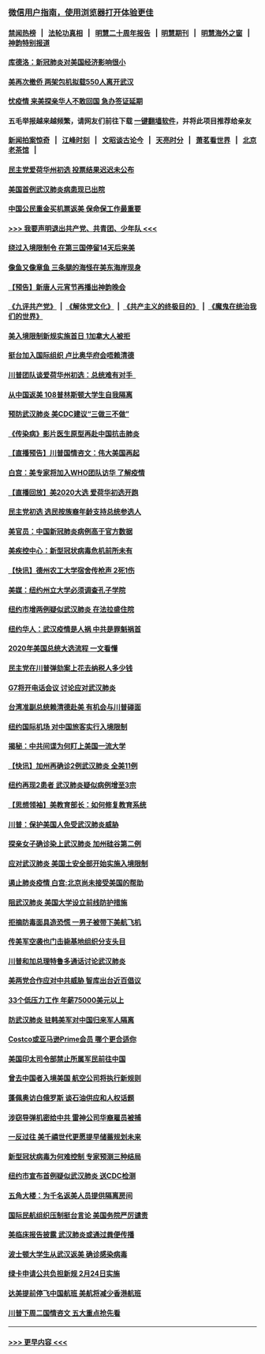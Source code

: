 ### [微信用户指南，使用浏览器打开体验更佳](https://github.com/gfw-breaker/banned-news1/blob/master/indexes/wechat-guide.md?t=0)
#### [禁闻热榜](热点新闻.md?t=0)  &nbsp;&nbsp;|&nbsp;&nbsp; [法轮功真相](https://github.com/gfw-breaker/truth/blob/master/README.md?t=0) &nbsp;&nbsp;|&nbsp;&nbsp; [明慧二十周年报告](https://github.com/gfw-breaker/mh-reports/blob/master/README.md?t=0) &nbsp;&nbsp;|&nbsp;&nbsp;[明慧期刊](https://github.com/gfw-breaker/mh-qikan) &nbsp;&nbsp;|&nbsp;&nbsp; [明慧海外之窗](https://github.com/gfw-breaker/mh-news/blob/master/README.md?t=0) &nbsp;&nbsp;|&nbsp;&nbsp; [神韵特别报道](https://github.com/gfw-breaker/mh-news/blob/master/shenyun.md?t=0)
#### [库德洛：新冠肺炎对美国经济影响很小](../pages/nsc412/n11844418.md?t=02050211) 
#### [美再次撤侨 两架包机拟载550人离开武汉](../pages/nsc412/n11844407.md?t=02050211) 
#### [忧疫情 来美探亲华人不敢回国 急办签证延期](../pages/nsc412/n11843344.md?t=02050211) 
#### 五毛举报越来越频繁，请网友们前往下载 [一键翻墙软件](https://github.com/gfw-breaker/ssr-accounts)，并将此项目推荐给亲友
#### [新闻拍案惊奇](https://github.com/gfw-breaker/banned-news1/blob/master/pages/link4.md) &nbsp;&nbsp;|&nbsp;&nbsp; [江峰时刻](https://github.com/gfw-breaker/banned-news1/blob/master/pages/link4.md) &nbsp;&nbsp;|&nbsp;&nbsp; [文昭谈古论今](https://github.com/gfw-breaker/banned-news1/blob/master/pages/link4.md) &nbsp;&nbsp;|&nbsp;&nbsp; [天亮时分](https://github.com/gfw-breaker/banned-news1/blob/master/pages/link4.md) &nbsp;&nbsp;|&nbsp;&nbsp; [萧茗看世界](https://github.com/gfw-breaker/banned-news1/blob/master/pages/link4.md) &nbsp;&nbsp;|&nbsp;&nbsp; [北京老茶馆](https://github.com/gfw-breaker/banned-news1/blob/master/pages/link4.md) &nbsp;&nbsp;|&nbsp;&nbsp; 
#### [民主党爱荷华州初选 投票结果迟迟未公布](../pages/nsc412/n11844207.md?t=02050211) 
#### [美国首例武汉肺炎病患现已出院](../pages/nsc412/n11842740.md?t=02050211) 
#### [中国公民重金买机票返美 保命保工作最重要](../pages/nsc412/n11843282.md?t=02050211) 
#### [>>> 我要声明退出共产党、共青团、少年队 <<<](https://github.com/begood0513/goodnews/blob/master/quit/letter.md) 
#### [绕过入境限制令  在第三国停留14天后来美](../pages/nsc412/n11843341.md?t=02050211) 
#### [像鱼又像章鱼 三条腿的海怪在美东海岸现身](../pages/nsc412/n11843092.md?t=02050211) 
#### [【预告】新唐人元宵节再播出神韵晚会](../pages/nsc412/n11843192.md?t=02050211) 
#### [《九评共产党》](https://github.com/begood0513/9ping.md/blob/master/README.md) &nbsp;|&nbsp; [《解体党文化》](../../../../jtdwh.md/blob/master/README.md)  &nbsp;|&nbsp; [《共产主义的终极目的》](../../../../gczydzjmd.md/blob/master/README.md) &nbsp;|&nbsp; [《魔鬼在统治我们的世界》](../../../../mgztzwmdsj.md/blob/master/README.md) 
#### [美入境限制新规实施首日 1加拿大人被拒](../pages/nsc412/n11843058.md?t=02050211) 
#### [挺台加入国际组织 卢比奥华府会唔赖清德](../pages/nsc412/n11843023.md?t=02050211) 
#### [川普团队谈爱荷华州初选：总统难有对手  ](../pages/nsc412/n11842867.md?t=02050211) 
#### [从中国返美 108普林斯顿大学生自我隔离](../pages/nsc412/n11842714.md?t=02050211) 
#### [预防武汉肺炎 美CDC建议“三做三不做”](../pages/nsc412/n11842700.md?t=02050211) 
#### [《传染病》影片医生原型再赴中国抗击肺炎](../pages/nsc412/n11842626.md?t=02050211) 
#### [【直播预告】川普国情咨文：伟大美国再起](../pages/nsc412/n11842079.md?t=02050211) 
#### [白宫：美专家将加入WHO团队访华 了解疫情](../pages/nsc412/n11842198.md?t=02050211) 
#### [【直播回放】美2020大选 爱荷华初选开跑](../pages/nsc412/n11841820.md?t=02050211) 
#### [民主党初选 选民按族裔年龄支持总统参选人](../pages/nsc412/n11842239.md?t=02050211) 
#### [美官员：中国新冠肺炎病例高于官方数据](../pages/nsc412/n11842452.md?t=02050211) 
#### [美疾控中心：新型冠状病毒危机前所未有](../pages/nsc412/n11842406.md?t=02050211) 
#### [【快讯】德州农工大学宿舍传枪声 2死1伤](../pages/nsc412/n11842279.md?t=02050211) 
#### [美媒：纽约州立大学必须调查孔子学院](../pages/nsc412/n11840637.md?t=02050211) 
#### [纽约市增两例疑似武汉肺炎 在法拉盛住院](../pages/nsc412/n11840625.md?t=02050211) 
#### [纽约华人：武汉疫情是人祸 中共是罪魁祸首](../pages/nsc412/n11840631.md?t=02050211) 
#### [2020年美国总统大选流程 一文看懂](../pages/nsc412/n11842056.md?t=02050211) 
#### [民主党在川普弹劾案上花去纳税人多少钱](../pages/nsc412/n11841941.md?t=02050211) 
#### [G7将开电话会议 讨论应对武汉肺炎](../pages/nsc412/n11841658.md?t=02050211) 
#### [台湾准副总统赖清德赴美 有机会与川普碰面](../pages/nsc412/n11841332.md?t=02050211) 
#### [纽约国际机场  对中国旅客实行入境限制](../pages/nsc412/n11840619.md?t=02050211) 
#### [揭秘：中共间谍为何盯上美国一流大学](../pages/nsc412/n11840270.md?t=02050211) 
#### [【快讯】加州再确诊2例武汉肺炎 全美11例](../pages/nsc412/n11840339.md?t=02050211) 
#### [纽约再现2患者 武汉肺炎疑似病例增至3宗](../pages/nsc412/n11840010.md?t=02050211) 
#### [【思想领袖】美教育部长：如何修复教育系统](../pages/nsc412/n11690865.md?t=02050211) 
#### [川普：保护美国人免受武汉肺炎威胁](../pages/nsc412/n11839718.md?t=02050211) 
#### [探亲女子确诊染上武汉肺炎 加州硅谷第二例](../pages/nsc412/n11839784.md?t=02050211) 
#### [应对武汉肺炎 美国土安全部开始实施入境限制](../pages/nsc412/n11839729.md?t=02050211) 
#### [遏止肺炎疫情 白宫:北京尚未接受美国的帮助](../pages/nsc412/n11839660.md?t=02050211) 
#### [阻武汉肺炎 美国大学设立前线防护措施](../pages/nsc412/n11839479.md?t=02050211) 
#### [拒摘防毒面具造恐慌 一男子被带下美航飞机](../pages/nsc412/n11839455.md?t=02050211) 
#### [传美军空袭也门击毙基地组织分支头目](../pages/nsc412/n11839210.md?t=02050211) 
#### [川普和加总理特鲁多通话讨论武汉肺炎](../pages/nsc412/n11839128.md?t=02050211) 
#### [美两党合作应对中共威胁 智库出台近百倡议](../pages/nsc412/n11838437.md?t=02050211) 
#### [33个低压力工作 年薪75000美元以上](../pages/nsc412/n11834441.md?t=02050211) 
#### [防武汉肺炎 驻韩美军对中国归来军人隔离](../pages/nsc412/n11838970.md?t=02050211) 
#### [Costco或亚马逊Prime会员 哪个更合适你](../pages/nsc412/n11834459.md?t=02050211) 
#### [美国印太司令部禁止所属军民前往中国](../pages/nsc412/n11838418.md?t=02050211) 
#### [曾去中国者入境美国 航空公司将执行新规则](../pages/nsc412/n11838375.md?t=02050211) 
#### [蓬佩奥访白俄罗斯 谈石油供应和人权话题](../pages/nsc412/n11838242.md?t=02050211) 
#### [涉窃导弹机密给中共 雷神公司华裔雇员被捕](../pages/nsc412/n11838129.md?t=02050211) 
#### [一反过往 美千禧世代更愿提早储蓄规划未来](../pages/nsc412/n11837601.md?t=02050211) 
#### [新型冠状病毒为何难控制 专家预测三种结局](../pages/nsc412/n11838002.md?t=02050211) 
#### [纽约市宣布首例疑似武汉肺炎 送CDC检测](../pages/nsc412/n11837852.md?t=02050211) 
#### [五角大楼：为千名返美人员提供隔离房间](../pages/nsc412/n11837831.md?t=02050211) 
#### [国际民航组织压制挺台言论 美国务院严厉谴责](../pages/nsc412/n11837791.md?t=02050211) 
#### [美临床报告披露 武汉肺炎或通过粪便传播](../pages/nsc412/n11837626.md?t=02050211) 
#### [波士顿大学生从武汉返美 确诊感染病毒](../pages/nsc412/n11837580.md?t=02050211) 
#### [绿卡申请公共负担新规 2月24日实施](../pages/nsc412/n11836634.md?t=02050211) 
#### [达美提前停飞中国航班 美航将减少香港航班](../pages/nsc412/n11837649.md?t=02050211) 
#### [川普下周二国情咨文 五大重点抢先看](../pages/nsc412/n11837512.md?t=02050211) 

----
#### [ >>> 更早内容 <<< ](../indexes/nsc412-earlier.md)
